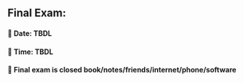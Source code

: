 ## Final Exam:

#### &#x1F34E; Date:  TBDL

#### &#x1F34E; Time:  TBDL

#### &#x1F34E; Final exam is closed book/notes/friends/internet/phone/software
